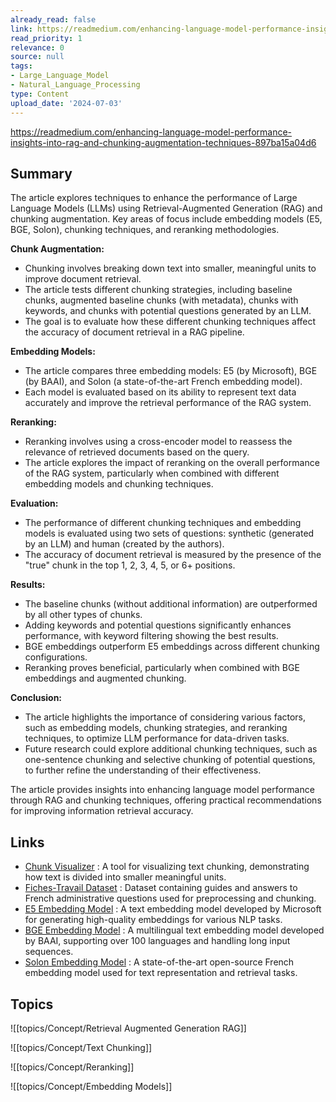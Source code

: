 ```yaml
---
already_read: false
link: https://readmedium.com/enhancing-language-model-performance-insights-into-rag-and-chunking-augmentation-techniques-897ba15a04d6
read_priority: 1
relevance: 0
source: null
tags:
- Large_Language_Model
- Natural_Language_Processing
type: Content
upload_date: '2024-07-03'
---
```


https://readmedium.com/enhancing-language-model-performance-insights-into-rag-and-chunking-augmentation-techniques-897ba15a04d6
## Summary

The article explores techniques to enhance the performance of Large Language Models (LLMs) using Retrieval-Augmented Generation (RAG) and chunking augmentation. Key areas of focus include embedding models (E5, BGE, Solon), chunking techniques, and reranking methodologies.

**Chunk Augmentation:**
- Chunking involves breaking down text into smaller, meaningful units to improve document retrieval.
- The article tests different chunking strategies, including baseline chunks, augmented baseline chunks (with metadata), chunks with keywords, and chunks with potential questions generated by an LLM.
- The goal is to evaluate how these different chunking techniques affect the accuracy of document retrieval in a RAG pipeline.

**Embedding Models:**
- The article compares three embedding models: E5 (by Microsoft), BGE (by BAAI), and Solon (a state-of-the-art French embedding model).
- Each model is evaluated based on its ability to represent text data accurately and improve the retrieval performance of the RAG system.

**Reranking:**
- Reranking involves using a cross-encoder model to reassess the relevance of retrieved documents based on the query.
- The article explores the impact of reranking on the overall performance of the RAG system, particularly when combined with different embedding models and chunking techniques.

**Evaluation:**
- The performance of different chunking techniques and embedding models is evaluated using two sets of questions: synthetic (generated by an LLM) and human (created by the authors).
- The accuracy of document retrieval is measured by the presence of the "true" chunk in the top 1, 2, 3, 4, 5, or 6+ positions.

**Results:**
- The baseline chunks (without additional information) are outperformed by all other types of chunks.
- Adding keywords and potential questions significantly enhances performance, with keyword filtering showing the best results.
- BGE embeddings outperform E5 embeddings across different chunking configurations.
- Reranking proves beneficial, particularly when combined with BGE embeddings and augmented chunking.

**Conclusion:**
- The article highlights the importance of considering various factors, such as embedding models, chunking strategies, and reranking techniques, to optimize LLM performance for data-driven tasks.
- Future research could explore additional chunking techniques, such as one-sentence chunking and selective chunking of potential questions, to further refine the understanding of their effectiveness.

The article provides insights into enhancing language model performance through RAG and chunking techniques, offering practical recommendations for improving information retrieval accuracy.
## Links

- [Chunk Visualizer](https://huggingface.co/spaces/m-ric/chunk_visualizer) : A tool for visualizing text chunking, demonstrating how text is divided into smaller meaningful units.
- [Fiches-Travail Dataset](https://raw.githubusercontent.com/SocialGouv/fiches-travail-data/master/data/fiches-travail.json) : Dataset containing guides and answers to French administrative questions used for preprocessing and chunking.
- [E5 Embedding Model](https://huggingface.co/intfloat/multilingual-e5-large) : A text embedding model developed by Microsoft for generating high-quality embeddings for various NLP tasks.
- [BGE Embedding Model](https://huggingface.co/BAAI/bge-m3) : A multilingual text embedding model developed by BAAI, supporting over 100 languages and handling long input sequences.
- [Solon Embedding Model](https://huggingface.co/OrdalieTech/Solon-embeddings-large-0.1) : A state-of-the-art open-source French embedding model used for text representation and retrieval tasks.

## Topics

![[topics/Concept/Retrieval Augmented Generation RAG]]

![[topics/Concept/Text Chunking]]

![[topics/Concept/Reranking]]

![[topics/Concept/Embedding Models]]